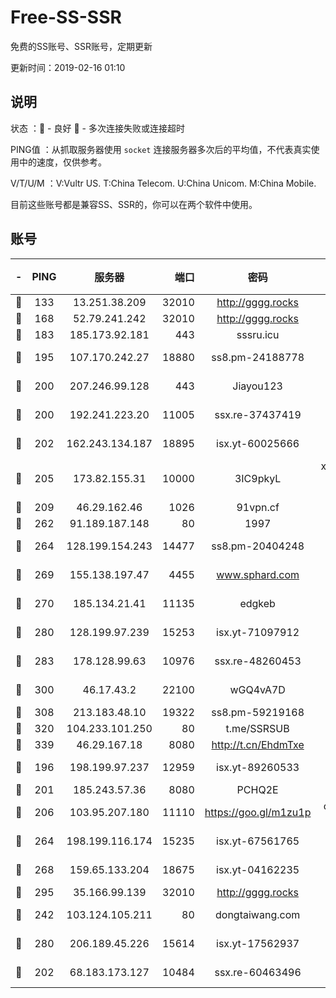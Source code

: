 # Free-SS-SSR

免费的SS账号、SSR账号，定期更新

更新时间：2019-02-16 01:10

## 说明

状态     ：🙂 - 良好 🙁 - 多次连接失败或连接超时

PING值   ：从抓取服务器使用 `socket` 连接服务器多次后的平均值，不代表真实使用中的速度，仅供参考。

V/T/U/M  ：V:Vultr US. T:China Telecom. U:China Unicom. M:China Mobile.

目前这些账号都是兼容SS、SSR的，你可以在两个软件中使用。

## 账号

|-|PING|服务器|端口|密码|加密方式|区域|V/T/U/M|
|:----:|:----:|:-----:|-----:|:----:|:----:|:----:|:----:|
|🙂|133|13.251.38.209|32010|http://gggg.rocks|chacha20|SG|9↓/10↑/10↑/9↑|
|🙂|168|52.79.241.242|32010|http://gggg.rocks|chacha20|KR|9↑/8↓/8↑/9↑|
|🙂|183|185.173.92.181|443|sssru.icu|rc4-md5|RU|10↑/10↑/8↑/10↑|
|🙂|195|107.170.242.27|18880|ss8.pm-24188778|aes-256-cfb|US|9↑/10↑/8↑/10↑|
|🙂|200|207.246.99.128|443|Jiayou123|aes-256-cfb|US|9↑/9↑/9↑/10↑|
|🙂|200|192.241.223.20|11005|ssx.re-37437419|aes-256-cfb|US|9↑/10↑/8↑/10↑|
|🙂|202|162.243.134.187|18895|isx.yt-60025666|aes-256-cfb|US|9↑/10↑/9↑/10↑|
|🙂|205|173.82.155.31|10000|3IC9pkyL|xchacha20-ietf-poly1305|US|6↑/8↑/8↑/8↑|
|🙂|209|46.29.162.46|1026|91vpn.cf|rc4-md5|RU|9↓/10↑/9↑/10↑|
|🙂|262|91.189.187.148|80|1997|chacha20|US|10↑/10↑/10↑/10↑|
|🙂|264|128.199.154.243|14477|ss8.pm-20404248|aes-256-cfb|SG|9↑/10↑/8↑/10↑|
|🙂|269|155.138.197.47|4455|www.sphard.com|aes-256-cfb|US|7↑/8↑/10↑/9↑|
|🙂|270|185.134.21.41|11135|edgkeb|aes-256-cfb|GB|10↑/10↑/10↑/10↑|
|🙂|280|128.199.97.239|15253|isx.yt-71097912|aes-256-cfb|SG|9↑/10↑/9↑/10↑|
|🙂|283|178.128.99.63|10976|ssx.re-48260453|aes-256-cfb|SG|9↑/10↑/8↑/10↑|
|🙂|300|46.17.43.2|22100|wGQ4vA7D|aes-256-gcm|RU|4↓/10↑/10↑/10↑|
|🙂|308|213.183.48.10|19322|ss8.pm-59219168|rc4-md5|RU|9↑/10↑/8↑/10↑|
|🙂|320|104.233.101.250|80|t.me/SSRSUB|rc4-md5|CA|10↑/10↑/10↑/10↑|
|🙂|339|46.29.167.18|8080|http://t.cn/EhdmTxe|rc4-md5|RU|10↑/10↑/9↑/10↑|
|🙂|196|198.199.97.237|12959|isx.yt-89260533|aes-256-cfb|US|9↑/10↑/9↑/10↑|
|🙂|201|185.243.57.36|8080|PCHQ2E|rc4-md5|US|9↑/9↑/10↑/10↑|
|🙂|206|103.95.207.180|11110|https://goo.gl/m1zu1p|chacha20-ietf|US|7↓/9↑/9↑/9↑|
|🙂|264|198.199.116.174|15235|isx.yt-67561765|aes-256-cfb|US|9↑/10↑/9↑/10↑|
|🙂|268|159.65.133.204|18675|isx.yt-04162235|aes-256-cfb|SG|9↑/10↑/9↑/10↑|
|🙂|295|35.166.99.139|32010|http://gggg.rocks|chacha20|US|10↑/10↑/10↑/10↑|
|🙂|242|103.124.105.211|80|dongtaiwang.com|aes-256-cfb|US|10↑/10↑/10↑/10↑|
|🙂|280|206.189.45.226|15614|isx.yt-17562937|aes-256-cfb|SG|9↑/10↑/9↑/10↑|
|🙁|202|68.183.173.127|10484|ssx.re-60463496|aes-256-cfb|US|9↑/10↑/8↑/10↑|
